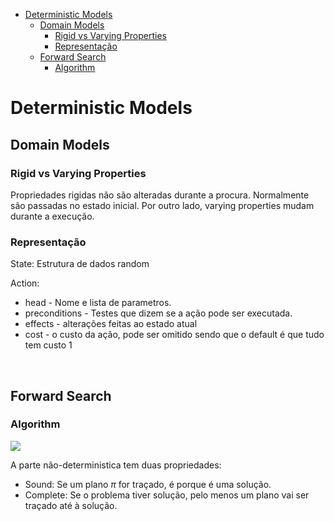 

<!-- toc -->

- [Deterministic Models](#deterministic-models)
  * [Domain Models](#domain-models)
    + [Rigid vs Varying Properties](#rigid-vs-varying-properties)
    + [Representação](#representacao)
  * [Forward Search](#forward-search)
    + [Algorithm](#algorithm)

<!-- tocstop -->

# Deterministic Models

## Domain Models

### Rigid vs Varying Properties

Propriedades rigidas não são alteradas durante a procura. Normalmente são passadas no estado inicial. Por outro lado, varying properties mudam durante a execução.

### Representação

State: Estrutura de dados random

Action:

- head - Nome e lista de parametros.
- preconditions - Testes que dizem se a ação pode ser executada.
- effects - alterações feitas ao estado atual
- cost - o custo da ação, pode ser omitido sendo que o default é que tudo tem custo 1

<br>

## Forward Search

### Algorithm

<img src="Imagens/Aula8 Fowrad Search.png">

A parte não-deterministica tem duas propriedades:

- Sound: Se um plano $\pi$ for traçado, é porque é uma solução.
- Complete: Se o problema tiver solução, pelo menos um plano vai ser traçado até à solução.
